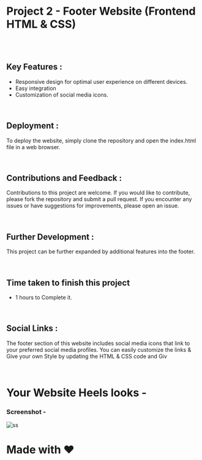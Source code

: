 # Project 2 - Footer Website (Frontend HTML & CSS)

<br> <br>
## Key Features :
- Responsive design for optimal user experience on different devices.
- Easy integration
- Customization of social media icons.

<br>

## Deployment :
To deploy the website, simply clone the repository and open the index.html file in a web browser. 

<br>

## Contributions and Feedback :
Contributions to this project are welcome. If you would like to contribute, please fork the repository and submit a pull request. If you encounter any issues or have suggestions for improvements, please open an issue.

<br>

## Further Development :
This project can be further expanded by additional features into the footer.

<br> 

## Time taken to finish this project
- 1 hours to Complete it.

<br>

## Social Links :
The footer section of this website includes social media icons that link to your preferred social media profiles. You can easily customize the links & Give your own Style by updating the HTML & CSS code and Giv

<br> 

# Your Website Heels looks -


### Screenshot -
![ss](https://github.com/adilsiddiqui70786/Footer-Template/assets/117959085/96328421-6ffb-4fd0-8dfa-e9b533c367d5)


# Made with ❤️
